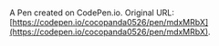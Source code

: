 # 

A Pen created on CodePen.io. Original URL: [https://codepen.io/cocopanda0526/pen/mdxMRbX](https://codepen.io/cocopanda0526/pen/mdxMRbX).

